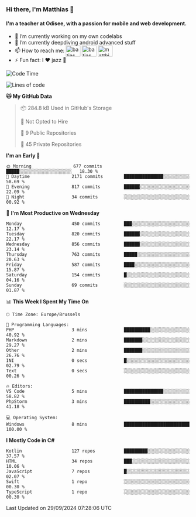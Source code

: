 ### Hi there, I'm Matthias 👋

#### I'm a teacher at Odisee, with a passion for mobile and web development.

- 🔭 I’m currently working on my own codelabs
- 🌱 I’m currently deepdiving android advanced stuff
- 📫 How to reach me: <a href="https://dev.to/batjas" target="_blank"><img align="center" src="https://raw.githubusercontent.com/rahuldkjain/github-profile-readme-generator/master/src/images/icons/Social/devto.svg" alt="batjas" height="30" width="40" /></a>
<a href="https://twitter.com/batjas" target="_blank"><img align="center" src="https://raw.githubusercontent.com/rahuldkjain/github-profile-readme-generator/master/src/images/icons/Social/twitter.svg" alt="batjas" height="30" width="40" /></a>
<a href="https://linkedin.com/in/matthiasdruwé" target="_blank"><img align="center" src="https://raw.githubusercontent.com/rahuldkjain/github-profile-readme-generator/master/src/images/icons/Social/linked-in-alt.svg" alt="matthiasdruwé" height="30" width="40" /></a>
- ⚡ Fun fact: I ❤ jazz 🎷


<!--START_SECTION:waka-->
![Code Time](http://img.shields.io/badge/Code%20Time-1%2C268%20hrs%2031%20mins-blue)

![Lines of code](https://img.shields.io/badge/From%20Hello%20World%20I%27ve%20Written-5.1%20million%20lines%20of%20code-blue)

**🐱 My GitHub Data** 

> 📦 284.8 kB Used in GitHub's Storage 
 > 
> 🚫 Not Opted to Hire
 > 
> 📜 9 Public Repositories 
 > 
> 🔑 45 Private Repositories 
 > 
**I'm an Early 🐤** 

```text
🌞 Morning                677 commits         █████░░░░░░░░░░░░░░░░░░░░   18.30 % 
🌆 Daytime                2171 commits        ███████████████░░░░░░░░░░   58.69 % 
🌃 Evening                817 commits         ██████░░░░░░░░░░░░░░░░░░░   22.09 % 
🌙 Night                  34 commits          ░░░░░░░░░░░░░░░░░░░░░░░░░   00.92 % 
```
📅 **I'm Most Productive on Wednesday** 

```text
Monday                   450 commits         ███░░░░░░░░░░░░░░░░░░░░░░   12.17 % 
Tuesday                  820 commits         ██████░░░░░░░░░░░░░░░░░░░   22.17 % 
Wednesday                856 commits         ██████░░░░░░░░░░░░░░░░░░░   23.14 % 
Thursday                 763 commits         █████░░░░░░░░░░░░░░░░░░░░   20.63 % 
Friday                   587 commits         ████░░░░░░░░░░░░░░░░░░░░░   15.87 % 
Saturday                 154 commits         █░░░░░░░░░░░░░░░░░░░░░░░░   04.16 % 
Sunday                   69 commits          ░░░░░░░░░░░░░░░░░░░░░░░░░   01.87 % 
```


📊 **This Week I Spent My Time On** 

```text
🕑︎ Time Zone: Europe/Brussels

💬 Programming Languages: 
PHP                      3 mins              ██████████░░░░░░░░░░░░░░░   40.92 % 
Markdown                 2 mins              ███████░░░░░░░░░░░░░░░░░░   29.27 % 
Other                    2 mins              ███████░░░░░░░░░░░░░░░░░░   26.76 % 
INI                      0 secs              █░░░░░░░░░░░░░░░░░░░░░░░░   02.79 % 
Text                     0 secs              ░░░░░░░░░░░░░░░░░░░░░░░░░   00.26 % 

🔥 Editors: 
VS Code                  5 mins              ███████████████░░░░░░░░░░   58.82 % 
PhpStorm                 3 mins              ██████████░░░░░░░░░░░░░░░   41.18 % 

💻 Operating System: 
Windows                  8 mins              █████████████████████████   100.00 % 
```

**I Mostly Code in C#** 

```text
Kotlin                   127 repos           █████████░░░░░░░░░░░░░░░░   37.57 % 
HTML                     34 repos            ███░░░░░░░░░░░░░░░░░░░░░░   10.06 % 
JavaScript               7 repos             █░░░░░░░░░░░░░░░░░░░░░░░░   02.07 % 
Swift                    1 repo              ░░░░░░░░░░░░░░░░░░░░░░░░░   00.30 % 
TypeScript               1 repo              ░░░░░░░░░░░░░░░░░░░░░░░░░   00.30 % 
```




 Last Updated on 29/09/2024 07:28:06 UTC
<!--END_SECTION:waka-->
